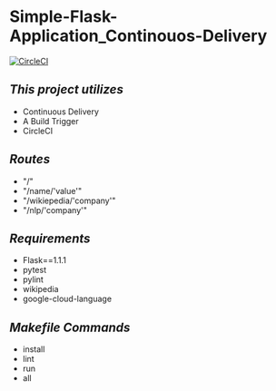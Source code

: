 # Simple-Flask-Application_Continouos-Delivery

[![CircleCI](https://circleci.com/gh/jhagg26/CloudComputing_Project1.svg?style=svg)](https://circleci.com/gh/jhagg26/CloudComputing_Project1)

<html>
    <h2><i>This project utilizes</i></h2>
        <ul>
            <li>Continuous Delivery</li>
            <li>A Build Trigger</li>
            <li>CircleCI</li>
        </ul>
        <h2><i>Routes</i></h2>
        <ul>
            <li>"/"</li>
            <li>"/name/'value'"</li>
            <li>"/wikiepedia/'company'"</li>
            <li>"/nlp/'company'"</li>
        </ul>
    <h2><i>Requirements</i></h2>
        <ul>
            <li>Flask==1.1.1</li>
            <li>pytest</li>
            <li>pylint</li>
            <li>wikipedia</li>
            <li>google-cloud-language</li>
        </ul>
    <h2><i>Makefile Commands</i></h2>
        <ul>
            <li>install</li>
            <li>lint</li>
            <li>run</li>
            <li>all</li>
        </ul>
    </header>
</html>
